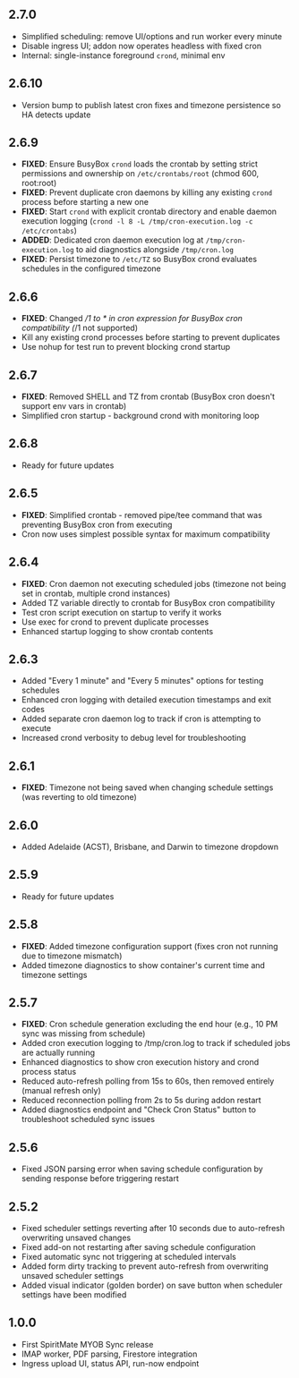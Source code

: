 <!-- https://developers.home-assistant.io/docs/add-ons/presentation#keeping-a-changelog -->

## 2.7.0

- Simplified scheduling: remove UI/options and run worker every minute
- Disable ingress UI; addon now operates headless with fixed cron
- Internal: single-instance foreground `crond`, minimal env

## 2.6.10

- Version bump to publish latest cron fixes and timezone persistence so HA detects update

## 2.6.9

- **FIXED**: Ensure BusyBox `crond` loads the crontab by setting strict
  permissions and ownership on `/etc/crontabs/root` (chmod 600, root:root)
- **FIXED**: Prevent duplicate cron daemons by killing any existing `crond`
  process before starting a new one
- **FIXED**: Start `crond` with explicit crontab directory and enable daemon
  execution logging (`crond -l 8 -L /tmp/cron-execution.log -c /etc/crontabs`)
- **ADDED**: Dedicated cron daemon execution log at `/tmp/cron-execution.log`
  to aid diagnostics alongside `/tmp/cron.log`
- **FIXED**: Persist timezone to `/etc/TZ` so BusyBox crond evaluates
  schedules in the configured timezone

## 2.6.6

- **FIXED**: Changed */1 to * in cron expression for BusyBox cron compatibility (*/1 not supported)
- Kill any existing crond processes before starting to prevent duplicates
- Use nohup for test run to prevent blocking crond startup

## 2.6.7

- **FIXED**: Removed SHELL and TZ from crontab (BusyBox cron doesn't support env vars in crontab)
- Simplified cron startup - background crond with monitoring loop

## 2.6.8

- Ready for future updates

## 2.6.5

- **FIXED**: Simplified crontab - removed pipe/tee command that was preventing BusyBox cron from executing
- Cron now uses simplest possible syntax for maximum compatibility

## 2.6.4

- **FIXED**: Cron daemon not executing scheduled jobs (timezone not being set in crontab, multiple crond instances)
- Added TZ variable directly to crontab for BusyBox cron compatibility
- Test cron script execution on startup to verify it works
- Use exec for crond to prevent duplicate processes
- Enhanced startup logging to show crontab contents

## 2.6.3

- Added "Every 1 minute" and "Every 5 minutes" options for testing schedules
- Enhanced cron logging with detailed execution timestamps and exit codes
- Added separate cron daemon log to track if cron is attempting to execute
- Increased crond verbosity to debug level for troubleshooting

## 2.6.1

- **FIXED**: Timezone not being saved when changing schedule settings (was reverting to old timezone)

## 2.6.0

- Added Adelaide (ACST), Brisbane, and Darwin to timezone dropdown

## 2.5.9

- Ready for future updates

## 2.5.8

- **FIXED**: Added timezone configuration support (fixes cron not running due to timezone mismatch)
- Added timezone diagnostics to show container's current time and timezone settings

## 2.5.7

- **FIXED**: Cron schedule generation excluding the end hour (e.g., 10 PM sync was missing from schedule)
- Added cron execution logging to /tmp/cron.log to track if scheduled jobs are actually running
- Enhanced diagnostics to show cron execution history and crond process status
- Reduced auto-refresh polling from 15s to 60s, then removed entirely (manual refresh only)
- Reduced reconnection polling from 2s to 5s during addon restart
- Added diagnostics endpoint and "Check Cron Status" button to troubleshoot scheduled sync issues

## 2.5.6

- Fixed JSON parsing error when saving schedule configuration by sending response before triggering restart

## 2.5.2

- Fixed scheduler settings reverting after 10 seconds due to auto-refresh overwriting unsaved changes
- Fixed add-on not restarting after saving schedule configuration
- Fixed automatic sync not triggering at scheduled intervals
- Added form dirty tracking to prevent auto-refresh from overwriting unsaved scheduler settings
- Added visual indicator (golden border) on save button when scheduler settings have been modified

## 1.0.0

- First SpiritMate MYOB Sync release
- IMAP worker, PDF parsing, Firestore integration
- Ingress upload UI, status API, run-now endpoint

